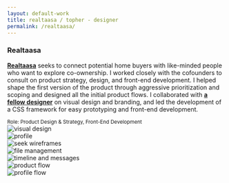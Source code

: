 ```yaml
---
layout: default-work
title: realtaasa / topher - designer
permalink: /realtaasa/
---
```


<section class="mw-100 mw8-ns center ph5-l ph4 z-1 relative mb4 mb5-ns mt6 mt0-ns">
  <h3 class="ml0 mv0 lh-title"><b class="serif fw5 f2">Realtaasa</b></h3>
  <p class="f4 mh0 lh-copy mt2 mb3">
    <a href="http://realtaasa.com" class="olive highlight"><b class="fw6">Realtaasa</b></a> seeks to connect potential home buyers with like-minded people who want to explore co-ownership. I worked closely with the cofounders to consult on product strategy, design, and front-end development. I helped shape the first version of the product through aggressive prioritization and scoping and designed all the initial product flows. I collaborated with <a href="http://angiefu.com" class="olive highlight"><b class="fw6">a fellow designer</b></a> on visual design and branding, and led the development of a CSS framework for easy prototyping and front-end development.
  </p>
  <small class="f5 fw7 mh0 ttu tracked silver mt0 lh-copy">Role: Product Design &amp; Strategy, Front-End Development</small>
</section>

<section class="mw-100 mw9 center pa0 relative grid mb0">
  <div class="w-75-ns w-100 grid-item load-two hide-child">
    <img src="/assets/work/realtaasa/realtaasa-app-explore.jpg" alt="visual design" class="mw-100">
  </div>
  <div class="w-25-ns w-100 grid-item load-two hide-child">
    <img src="/assets/work/realtaasa/profile.png" alt="profile" class="mw-100">
  </div>
  <div class="w-50-ns w-100 grid-item load-three hide-child">
    <img src="/assets/work/realtaasa/seek-wireframes.jpg" alt="seek wireframes" class="mw-100">
  </div>
  <div class="w-50-ns w-100 grid-item load-four hide-child">
    <img src="/assets/work/realtaasa/file-management.png" alt="file management" class="mw-100">
  </div>
  <div class="w-50-ns w-100 grid-item load-five hide-child">
    <img src="/assets/work/realtaasa/timeline-messages-flow.png" alt="timeline and messages" class="mw-100">
  </div>
  <div class="w-50-ns w-100 grid-item load-six hide-child">
    <img src="/assets/work/realtaasa/realtaasa-flow-01.png" alt="product flow" class="mw-100">
  </div>
  <div class="w-100 grid-item load-seven hide-child">
    <img src="/assets/work/realtaasa/profile-flow.png" alt="profile flow" class="mw-100">
  </div>
</section>